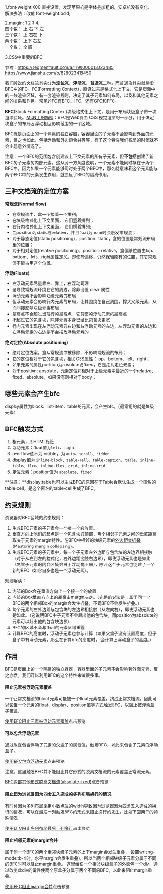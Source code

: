 1.font-weight:X00 直接设置，发现苹果机是字体是加粗的，安卓机没有变化.  
解决办法：改成 font-weight:bold;

2.margin: 1 2 3 4;  
四个数： 上 右 下 左  
三个数： 上 右左 下  
两个数： 上下 右左  
一个数： 全部   



3.CSS中重要的BFC  

参考：https://segmentfault.com/a/1190000013023485      https://www.jianshu.com/p/828023418450

我们常说的文档流其实分为**定位流**、**浮动流**、**普通流**三种。而普通流其实就是指BFC中的FC。FC(Formatting Context)，直译过来是格式化上下文，它是页面中的一块渲染区域，有一套渲染规则，决定了其子元素如何布局，以及和其他元素之间的关系和作用。常见的FC有BFC、IFC，还有GFC和FFC。

**BFC**(Block Formatting Context)块级格式化上下文，是用于布局块级盒子的一块渲染区域。[MDN上的解释](https://developer.mozilla.org/zh-CN/docs/Web/Guide/CSS/Block_formatting_context)：BFC是Web页面 CSS 视觉渲染的一部分，用于决定块盒子的布局及浮动相互影响范围的一个区域。

BFC就是页面上的一个隔离的独立容器，容器里面的子元素不会影响到外面的元素，反之也如此，包括浮动和外边距合并等等，有了这个特性我们布局的时候就不会出现意外情况了。

注意：一个BFC的范围包含创建该上下文元素的所有子元素，但**不包括**创建了新BFC的子元素的内部元素。这从另一方角度说明，一个元素不能同时存在于两个BFC中。因为如果一个元素能够同时处于两个BFC中，那么就意味着这个元素能与两个BFC中的元素发生作用，就违反了BFC的隔离作用。

## 三种文档流的定位方案

**常规流(Normal flow)**

- 在常规流中，盒一个接着一个排列;
- 在块级格式化上下文里面， 它们竖着排列；
- 在行内格式化上下文里面， 它们横着排列;
- 当position为static或relative，并且float为none时会触发常规流；
- 对于静态定位(static positioning)，position: static，盒的位置是常规流布局里的位置；
- 对于相对定位(relative positioning)，position: relative，盒偏移位置由top、bottom、left、right属性定义。即使有偏移，仍然保留原有的位置，其它常规流不能占用这个位置。

**浮动(Floats)**

- 左浮动元素尽量靠左、靠上，右浮动同理
- 这导致常规流环绕在它的周边，除非设置 clear 属性
- 浮动元素不会影响块级元素的布局
- 但浮动元素会影响行内元素的布局，让其围绕在自己周围，撑大父级元素，从而间接影响块级元素布局
- 最高点不会超过当前行的最高点、它前面的浮动元素的最高点
- 不超过它的包含块，除非元素本身已经比包含块更宽
- 行内元素出现在左浮动元素的右边和右浮动元素的左边，左浮动元素的左边和右浮动元素的右边是不会摆放浮动元素的

**绝对定位(Absolute positioning)**

- 绝对定位方案，盒从常规流中被移除，不影响常规流的布局；
- 它的定位相对于它的包含块，相关CSS属性：top、bottom、left、right；
- 如果元素的属性position为absolute或fixed，它是绝对定位元素；
- 对于position: absolute，元素定位将相对于上级元素中最近的一个relative、fixed、absolute，如果没有则相对于body；

## 哪些元素会产生bfc

display属性为block、list-item、table的元素，会产生bfc。（最常用的就是块级元素）

## BFC触发方式

1. 根元素，即HTML标签
2. 浮动元素：float值为`left`、`right`
3. overflow值不为 visible，为 `auto`、`scroll`、`hidden`
4. display值为 `inline-block`、`table-cell`、`table-caption`、`table`、`inline-table`、`flex`、`inline-flex`、`grid`、`inline-grid`
5. 定位元素：position值为 `absolute`、`fixed`

**注意：**display:table也可以生成BFC的原因在于Table会默认生成一个匿名的table-cell，是这个匿名的table-cell生成了BFC。



## 约束规则

浏览器对BFC区域的约束规则：

1. 生成BFC元素的子元素会一个接一个的放置。
2. 垂直方向上他们的起点是一个包含块的顶部，两个相邻子元素之间的垂直距离取决于元素的margin特性。在BFC中相邻的块级元素的[外边距会折叠(Mastering margin collapsing)](https://developer.mozilla.org/zh-CN/docs/Web/CSS/CSS_Box_Model/Mastering_margin_collapsing)。
3. 生成BFC元素的子元素中，每一个子元素左外边距与包含块的左边界相接触（对于从右到左的格式化，右外边距接触右边界），即使浮动元素也是如此（尽管子元素的内容区域会由于浮动而压缩），除非这个子元素也创建了一个新的BFC（如它自身也是一个浮动元素）。

规则解读：

1. 内部的Box会在垂直方向上一个接一个的放置
2. 内部的Box垂直方向上的距离由margin决定。（完整的说法是：属于同一个BFC的两个相邻Box的margin会发生折叠，不同BFC不会发生折叠。）
3. 每个元素的左外边距与包含块的左边界相接触（从左向右），即使浮动元素也是如此。（这说明BFC中子元素不会超出他的包含块，而position为absolute的元素可以超出他的包含块边界）
4. BFC的区域不会与float的元素区域重叠
5. 计算BFC的高度时，浮动子元素也参与计算（如果父盒子没有设置高度，但子盒子中有浮动元素，那么在计算bfc的高度时， 会计算上浮动盒子的高度。）



## 作用

BFC是页面上的一个隔离的独立容器，容器里面的子元素不会影响到外面元素，反之亦然。我们可以利用BFC的这个特性来做很多事。

#### 	阻止元素被浮动元素覆盖

一个正常文档流的block元素可能被一个float元素覆盖，挤占正常文档流，因此可以设置一个元素的float、display、position值等方式触发BFC，以阻止被浮动盒子覆盖。

[使用BFC阻止元素被浮动元素覆盖](https://codepen.io/SHERlocked93/pen/pazdzB)点击预览

#### 	可以包含浮动元素

通过改变包含浮动子元素的父盒子的属性值，触发BFC，以此来包含子元素的浮动盒子。

[使用BFC包含浮动元素](https://codepen.io/SHERlocked93/pen/OQLOqG)点击预览

注意，这里触发BFC并不能阻止其它形式的脱离文档流的元素覆盖正常流元素。

[BFC内部其他形式脱离文档流(absolute fixed)](https://codepen.io/SHERlocked93/pen/MQjZPG)点击预览

#### 	阻止因为浏览器因为四舍五入造成的多列布局换行的情况

有时候因为多列布局采用小数点位的width导致因为浏览器因为四舍五入造成的换行的情况，可以在最后一列触发BFC的形式来阻止换行的发生。比如下面栗子的特殊情况

[使用BFC阻止多列布局最后一列换行](https://codepen.io/SHERlocked93/pen/yvVOvG)点击预览

#### 	阻止相邻元素的margin合并

属于同一个BFC的两个相邻块级子元素的上下margin会发生重叠，(设置writing-mode:tb-rl时，水平margin会发生重叠)。所以当两个相邻块级子元素分属于不同的BFC时可以阻止margin重叠。
这里给任一个相邻块级盒子的外面包一个div，通过改变此div的属性使两个原盒子分属于两个不同的BFC，以此来阻止margin重叠。

[使用BFC阻止margin合并](https://codepen.io/SHERlocked93/pen/eVOevN)点击预览

